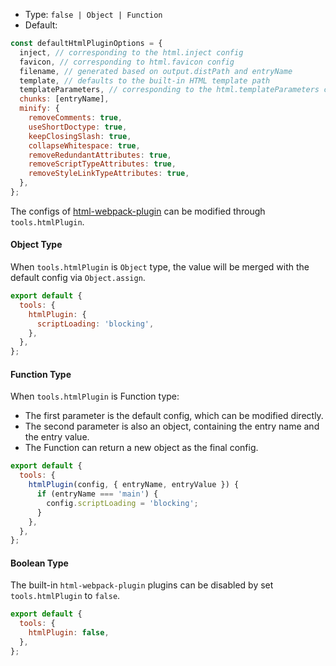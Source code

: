 - Type: `false | Object | Function`
- Default:

```js
const defaultHtmlPluginOptions = {
  inject, // corresponding to the html.inject config
  favicon, // corresponding to html.favicon config
  filename, // generated based on output.distPath and entryName
  template, // defaults to the built-in HTML template path
  templateParameters, // corresponding to the html.templateParameters config
  chunks: [entryName],
  minify: {
    removeComments: true,
    useShortDoctype: true,
    keepClosingSlash: true,
    collapseWhitespace: true,
    removeRedundantAttributes: true,
    removeScriptTypeAttributes: true,
    removeStyleLinkTypeAttributes: true,
  },
};
```

The configs of [html-webpack-plugin](https://github.com/jantimon/html-webpack-plugin) can be modified through `tools.htmlPlugin`.

#### Object Type

When `tools.htmlPlugin` is `Object` type, the value will be merged with the default config via `Object.assign`.

```js
export default {
  tools: {
    htmlPlugin: {
      scriptLoading: 'blocking',
    },
  },
};
```

#### Function Type

When `tools.htmlPlugin` is Function type:

- The first parameter is the default config, which can be modified directly.
- The second parameter is also an object, containing the entry name and the entry value.
- The Function can return a new object as the final config.

```js
export default {
  tools: {
    htmlPlugin(config, { entryName, entryValue }) {
      if (entryName === 'main') {
        config.scriptLoading = 'blocking';
      }
    },
  },
};
```

#### Boolean Type

The built-in `html-webpack-plugin` plugins can be disabled by set `tools.htmlPlugin` to `false`.

```js
export default {
  tools: {
    htmlPlugin: false,
  },
};
```
